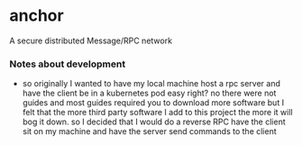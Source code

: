 # anchor
A secure distributed Message/RPC network


### Notes about development
 * so originally I wanted to have my local machine host a rpc server and have the client be in a kubernetes pod easy right? no there were not guides and most guides required you to download more software but I felt that the more third party software I add to this project the more it will bog it down. so I decided that I would do a reverse RPC have the client sit on my machine and have the server send commands to the client